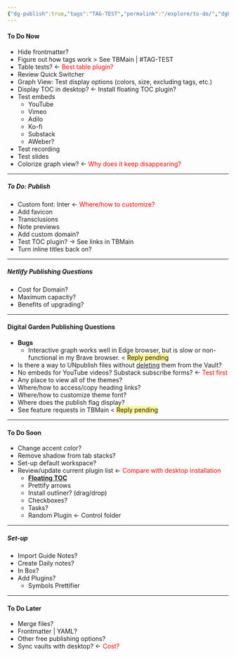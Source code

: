 ```yaml
---
{"dg-publish":true,"tags":"TAG-TEST","permalink":"/explore/to-do/","dgPassFrontmatter":true}
---
```


#### To Do Now
- Hide frontmatter?
- Figure out how tags work > See TBMain | #TAG-TEST 
- Table tests? <- <font color="#ff0000">Best table plugin?</font>
- Review Quick Switcher
- Graph View: Test display options (colors, size, excluding tags, etc.)
- Display TOC in desktop? <- Install floating TOC plugin?
- Test embeds
	- YouTube
	- Vimeo
	- Adilo
	- Ko-fi
	- Substack
	- AWeber?
- Test recording
- Test slides
- Colorize graph view? <- <font color="#ff0000">Why does it keep disappearing?</font>

---

##### To Do: Publish
- Custom font: Inter <- <font color="#ff0000">Where/how to customize?</font>
- Add favicon
- Transclusions
- Note previews
- Add custom domain?
- Test TOC plugin? -> See links in TBMain
- Turn inline titles back on?

---

##### Netlify Publishing Questions
- Cost for Domain?
- Maximum capacity?
- Benefits of upgrading?

---

#### Digital Garden Publishing Questions
- **Bugs**
	- Interactive graph works well in Edge browser, but is slow or non-functional in my Brave browser. < <span style="background:#fff88f">Reply pending</span>
- Is there a way to UNpublish files without <u>deleting</u> them from the Vault?
- No embeds for YouTube videos? Substack subscribe forms? <- <font color="#ff0000">Test first</font>
- Any place to view all of the themes?
- Where/how to access/copy heading links?
- Where/how to customize theme font?
- Where does the publish flag display?
- See feature requests in TBMain < <span style="background:#fff88f">Reply pending</span>

---

#### To Do Soon
- Change accent color?
- Remove shadow from tab stacks?
- Set-up default workspace?
- Review/update current plugin list <- <font color="#ff0000">Compare with desktop installation</font>
	- **[Floating TOC]()**
	- Prettify arrows
	- Install outliner? (drag/drop)
	- Checkboxes?
	- Tasks?
	- Random Plugin <- Control folder

---

##### Set-up
- Import Guide Notes?
- Create Daily notes?
- In Box?
- Add Plugins?
	- Symbols Prettifier

---

#### To Do Later
- Merge files?
- Frontmatter | YAML?
- Other free publishing options?
- Sync vaults with desktop? <- <font color="#ff0000">Cost?</font>

